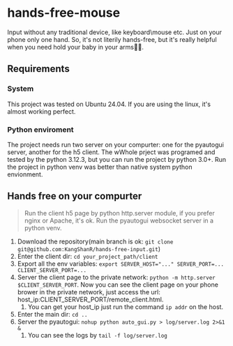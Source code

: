 # hands-free-mouse
Input without any traditional device, like keyboard\mouse etc. Just on your phone only one hand. So, it's not literily hands-free, but it's really helpful when you need hold your baby in your arms👨‍🍼.

## Requirements
### System
This project was tested on Ubuntu 24.04. If you are using the linux, it's almost working perfect.
### Python enviroment
The project needs run two server on your compurter: one for the pyautogui server, another for the h5 client. The wWhole prject was programed and tested by the python 3.12.3, but you can run the project by python 3.0+. Run the project in python venv was better than native system python envionment.

## Hands free on your compurter

> Run the client h5 page by python http.server module, if you prefer nginx or Apache, it's ok.
> Run the pyautogui websocket server in a python venv.

1. Download the repository(main branch is ok: `git clone git@github.com:KangShanR/hands-free-input.git`)
2. Enter the client dir: `cd your_project_path/client`
3. Export all the env variables: `export SERVER_HOST="..." SERVER_PORT=... CLIENT_SERVER_PORT=...`
4. Server the client page to the private network: `python -m http.server $CLIENT_SERVER_PORT`. Now you can see the client page on your phone brower in the private network, just access the url: host_ip:CLIENT_SERVER_PORT/remote_client.html.
    1. You can get your host_ip just run the command `ip addr` on the host.
5. Enter the main dir: `cd ..` 
6. Server the pyautogui: `nohup python auto_gui.py > log/server.log 2>&1 &`
    1. You can see the logs by `tail -f log/server.log`
